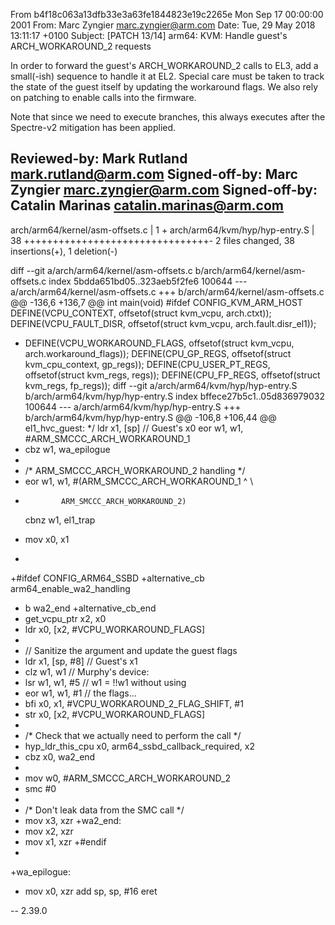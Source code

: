 From b4f18c063a13dfb33e3a63fe1844823e19c2265e Mon Sep 17 00:00:00 2001
From: Marc Zyngier <marc.zyngier@arm.com>
Date: Tue, 29 May 2018 13:11:17 +0100
Subject: [PATCH 13/14] arm64: KVM: Handle guest's ARCH_WORKAROUND_2 requests

In order to forward the guest's ARCH_WORKAROUND_2 calls to EL3,
add a small(-ish) sequence to handle it at EL2. Special care must
be taken to track the state of the guest itself by updating the
workaround flags. We also rely on patching to enable calls into
the firmware.

Note that since we need to execute branches, this always executes
after the Spectre-v2 mitigation has been applied.

Reviewed-by: Mark Rutland <mark.rutland@arm.com>
Signed-off-by: Marc Zyngier <marc.zyngier@arm.com>
Signed-off-by: Catalin Marinas <catalin.marinas@arm.com>
---
 arch/arm64/kernel/asm-offsets.c |  1 +
 arch/arm64/kvm/hyp/hyp-entry.S  | 38 ++++++++++++++++++++++++++++++++-
 2 files changed, 38 insertions(+), 1 deletion(-)

diff --git a/arch/arm64/kernel/asm-offsets.c b/arch/arm64/kernel/asm-offsets.c
index 5bdda651bd05..323aeb5f2fe6 100644
--- a/arch/arm64/kernel/asm-offsets.c
+++ b/arch/arm64/kernel/asm-offsets.c
@@ -136,6 +136,7 @@ int main(void)
 #ifdef CONFIG_KVM_ARM_HOST
   DEFINE(VCPU_CONTEXT,		offsetof(struct kvm_vcpu, arch.ctxt));
   DEFINE(VCPU_FAULT_DISR,	offsetof(struct kvm_vcpu, arch.fault.disr_el1));
+  DEFINE(VCPU_WORKAROUND_FLAGS,	offsetof(struct kvm_vcpu, arch.workaround_flags));
   DEFINE(CPU_GP_REGS,		offsetof(struct kvm_cpu_context, gp_regs));
   DEFINE(CPU_USER_PT_REGS,	offsetof(struct kvm_regs, regs));
   DEFINE(CPU_FP_REGS,		offsetof(struct kvm_regs, fp_regs));
diff --git a/arch/arm64/kvm/hyp/hyp-entry.S b/arch/arm64/kvm/hyp/hyp-entry.S
index bffece27b5c1..05d836979032 100644
--- a/arch/arm64/kvm/hyp/hyp-entry.S
+++ b/arch/arm64/kvm/hyp/hyp-entry.S
@@ -106,8 +106,44 @@ el1_hvc_guest:
 	 */
 	ldr	x1, [sp]				// Guest's x0
 	eor	w1, w1, #ARM_SMCCC_ARCH_WORKAROUND_1
+	cbz	w1, wa_epilogue
+
+	/* ARM_SMCCC_ARCH_WORKAROUND_2 handling */
+	eor	w1, w1, #(ARM_SMCCC_ARCH_WORKAROUND_1 ^ \
+			  ARM_SMCCC_ARCH_WORKAROUND_2)
 	cbnz	w1, el1_trap
-	mov	x0, x1
+
+#ifdef CONFIG_ARM64_SSBD
+alternative_cb	arm64_enable_wa2_handling
+	b	wa2_end
+alternative_cb_end
+	get_vcpu_ptr	x2, x0
+	ldr	x0, [x2, #VCPU_WORKAROUND_FLAGS]
+
+	// Sanitize the argument and update the guest flags
+	ldr	x1, [sp, #8]			// Guest's x1
+	clz	w1, w1				// Murphy's device:
+	lsr	w1, w1, #5			// w1 = !!w1 without using
+	eor	w1, w1, #1			// the flags...
+	bfi	x0, x1, #VCPU_WORKAROUND_2_FLAG_SHIFT, #1
+	str	x0, [x2, #VCPU_WORKAROUND_FLAGS]
+
+	/* Check that we actually need to perform the call */
+	hyp_ldr_this_cpu x0, arm64_ssbd_callback_required, x2
+	cbz	x0, wa2_end
+
+	mov	w0, #ARM_SMCCC_ARCH_WORKAROUND_2
+	smc	#0
+
+	/* Don't leak data from the SMC call */
+	mov	x3, xzr
+wa2_end:
+	mov	x2, xzr
+	mov	x1, xzr
+#endif
+
+wa_epilogue:
+	mov	x0, xzr
 	add	sp, sp, #16
 	eret
 
-- 
2.39.0

